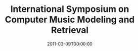 ---
acronym: CMMR-2011
date: '2011-03-09T00:00:00'
ext_url: http://www.cmmr2011.net/
location: Utkal University, Bhubaneswar, India
submission_date: '2010-12-15T00:00:00'
title: International Symposium on Computer Music Modeling and Retrieval
---